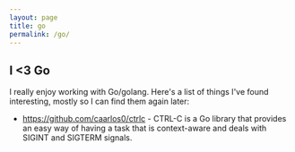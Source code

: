 ```yaml
---
layout: page
title: go
permalink: /go/
---
```


<h2>I <3 Go</h2>

I really enjoy working with Go/golang. Here's a list of things I've found interesting, mostly so I can find them again later:

* <https://github.com/caarlos0/ctrlc> - CTRL-C is a Go library that provides an easy way of having a task that is context-aware and deals with SIGINT and SIGTERM signals.

